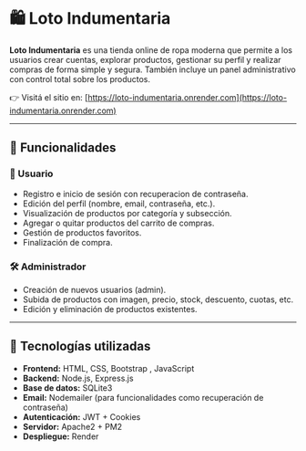 # 🛍️ Loto Indumentaria

**Loto Indumentaria** es una tienda online de ropa moderna que permite a los usuarios crear cuentas, explorar productos, gestionar su perfil y realizar compras de forma simple y segura. También incluye un panel administrativo con control total sobre los productos.

👉 Visitá el sitio en: [https://loto-indumentaria.onrender.com](https://loto-indumentaria.onrender.com)

---

## 🚀 Funcionalidades

### 👤 Usuario

- Registro e inicio de sesión con recuperacion de contraseña.
- Edición del perfil (nombre, email, contraseña, etc.).
- Visualización de productos por categoría y subsección.
- Agregar o quitar productos del carrito de compras.
- Gestión de productos favoritos.
- Finalización de compra.

### 🛠️ Administrador

- Creación de nuevos usuarios (admin).
- Subida de productos con imagen, precio, stock, descuento, cuotas, etc.
- Edición y eliminación de productos existentes.

---

## 🧰 Tecnologías utilizadas

- **Frontend:** HTML, CSS, Bootstrap , JavaScript
- **Backend:** Node.js, Express.js
- **Base de datos:** SQLite3
- **Email:** Nodemailer (para funcionalidades como recuperación de contraseña)
- **Autenticación:** JWT + Cookies
- **Servidor:** Apache2 + PM2
- **Despliegue:** Render
